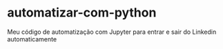 # automatizar-com-python
Meu código de automatização com Jupyter para entrar e sair do Linkedin automaticamente
